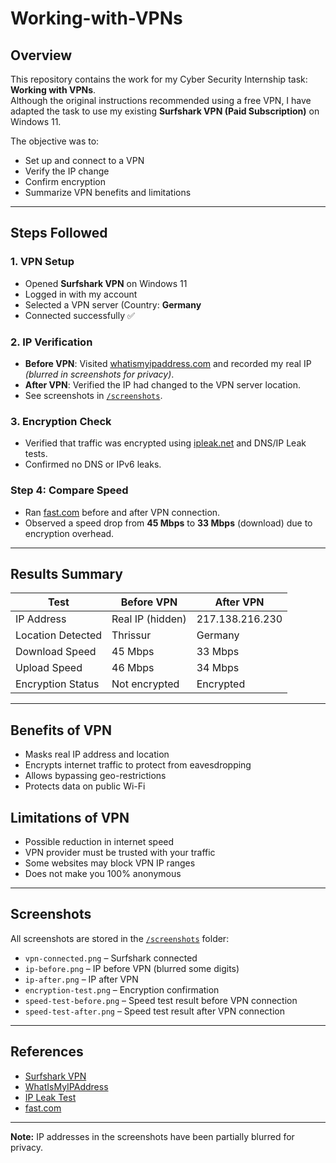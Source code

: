 # Working-with-VPNs

## Overview
This repository contains the work for my Cyber Security Internship task: **Working with VPNs**.  
Although the original instructions recommended using a free VPN, I have adapted the task to use my existing **Surfshark VPN (Paid Subscription)** on Windows 11.

The objective was to:
- Set up and connect to a VPN
- Verify the IP change
- Confirm encryption
- Summarize VPN benefits and limitations

---

## Steps Followed

### 1. VPN Setup
- Opened **Surfshark VPN** on Windows 11
- Logged in with my account
- Selected a VPN server (Country: **Germany**
- Connected successfully ✅

### 2. IP Verification
- **Before VPN**: Visited [whatismyipaddress.com](https://whatismyipaddress.com) and recorded my real IP *(blurred in screenshots for privacy)*.
- **After VPN**: Verified the IP had changed to the VPN server location.
- See screenshots in [`/screenshots`](./screenshots/).

### 3. Encryption Check
- Verified that traffic was encrypted using [ipleak.net](https://ipleak.net/) and DNS/IP Leak tests.
- Confirmed no DNS or IPv6 leaks.

### Step 4: Compare Speed
- Ran [fast.com](https://fast.com) before and after VPN connection.
- Observed a speed drop from **45 Mbps** to **33 Mbps** (download) due to encryption overhead.
---

## Results Summary
| Test                | Before VPN | After VPN  |
|--------------------|------------|------------|
| IP Address         | Real IP (hidden) | 217.138.216.230 |
| Location Detected  | Thrissur    | Germany |
| Download Speed     | 45 Mbps    | 33 Mbps    |
| Upload Speed       | 46 Mbps    | 34 Mbps    |
| Encryption Status  | Not encrypted | Encrypted |

---

## Benefits of VPN
- Masks real IP address and location
- Encrypts internet traffic to protect from eavesdropping
- Allows bypassing geo-restrictions
- Protects data on public Wi-Fi

## Limitations of VPN
- Possible reduction in internet speed
- VPN provider must be trusted with your traffic
- Some websites may block VPN IP ranges
- Does not make you 100% anonymous

---

## Screenshots
All screenshots are stored in the [`/screenshots`](./screenshots/) folder:
- `vpn-connected.png` – Surfshark connected
- `ip-before.png` – IP before VPN (blurred some digits)
- `ip-after.png` – IP after VPN 
- `encryption-test.png` – Encryption confirmation
- `speed-test-before.png` – Speed test result before VPN connection
- `speed-test-after.png` – Speed test result after VPN connection

---

## References
- [Surfshark VPN](https://surfshark.com/)
- [WhatIsMyIPAddress](https://whatismyipaddress.com)
- [IP Leak Test](https://ipleak.net/)
- [fast.com](https://fast.com)

---
**Note:** IP addresses in the screenshots have been partially blurred for privacy.
